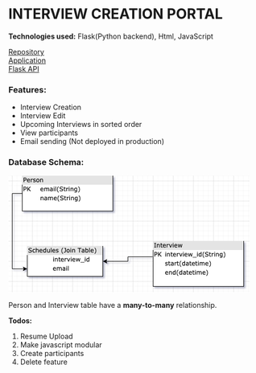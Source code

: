 # INTERVIEW CREATION PORTAL

**Technologies used:** Flask(Python backend), Html, JavaScript

[Repository](https://github.com/msiddhu/interview_portal)<br>
[Application](https://msiddhu.github.io/interview_portal/)<br>
[Flask API](https://interviewbackend45.herokuapp.com)


### Features:
* Interview Creation
* Interview Edit
* Upcoming Interviews in sorted order
* View participants
* Email sending (Not deployed in production)


### Database Schema:
![Interview Table schema](interview_schema.png)


Person and Interview table have a **many-to-many** relationship.


**Todos:**

1. Resume Upload 
1. Make javascript modular
1. Create participants
1. Delete feature